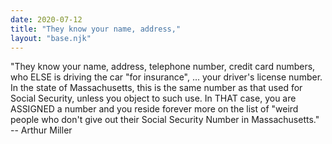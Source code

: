 ```yaml
---
date: 2020-07-12
title: "They know your name, address,"
layout: "base.njk"
---
```


"They know your name, address, telephone number, credit card numbers, who ELSE
is driving the car "for insurance", ...  your driver's license number. In the
state of Massachusetts, this is the same number as that used for Social
Security, unless you object to such use. In THAT case, you are ASSIGNED a
number and you reside forever more on the list of "weird people who don't give
out their Social Security Number in Massachusetts."
		-- Arthur Miller

